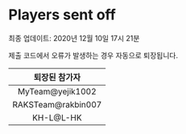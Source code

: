 # Players sent off
최종 업데이트: 2020년 12월 10일 17시 21분


제출 코드에서 오류가 발생하는 경우 자동으로 퇴장됩니다.


| 퇴장된 참가자 |
|:---:|
| MyTeam@yejik1002 |
| RAKSTeam@rakbin007 |
| KH-L@L-HK |